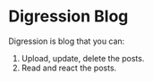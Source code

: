 # Digression Blog

Digression is blog that you can:

1. Upload, update, delete the posts.
2. Read and react the posts.

